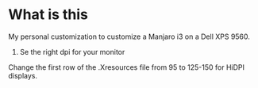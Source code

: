 # What is this

My personal customization to customize a Manjaro i3 on a Dell XPS 9560.

1. Se the right dpi for your monitor 

Change the first row of the .Xresources file from 95 to 125-150 for HiDPI displays.


